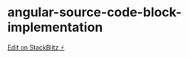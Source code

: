 # angular-source-code-block-implementation

[Edit on StackBlitz ⚡️](https://stackblitz.com/edit/angular-source-code-block-implementation)